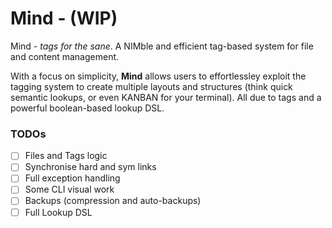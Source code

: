# Mind - (WIP)
Mind - *tags for the sane*. A NIMble and efficient tag-based system for file and content management.

With a focus on simplicity, **Mind** allows users to effortlessley exploit the tagging system to create multiple layouts and structures (think quick semantic lookups, or even KANBAN for your terminal). All due to tags and a powerful boolean-based lookup DSL.

### TODOs

- [ ] Files and Tags logic
- [ ] Synchronise hard and sym links
- [ ] Full exception handling
- [ ] Some CLI visual work
- [ ] Backups (compression and auto-backups)
- [ ] Full Lookup DSL
